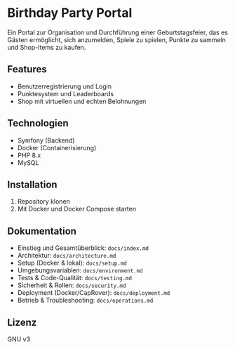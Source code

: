 # Birthday Party Portal

Ein Portal zur Organisation und Durchführung einer Geburtstagsfeier, das es Gästen ermöglicht, sich anzumelden, Spiele zu spielen, Punkte zu sammeln und Shop-Items zu kaufen.

## Features
- Benutzerregistrierung und Login
- Punktesystem und Leaderboards
- Shop mit virtuellen und echten Belohnungen

## Technologien
- Symfony (Backend)
- Docker (Containerisierung)
- PHP 8.x
- MySQL

## Installation
1. Repository klonen
2. Mit Docker und Docker Compose starten

## Dokumentation
- Einstieg und Gesamtüberblick: `docs/index.md`
- Architektur: `docs/architecture.md`
- Setup (Docker & lokal): `docs/setup.md`
- Umgebungsvariablen: `docs/environment.md`
- Tests & Code-Qualität: `docs/testing.md`
- Sicherheit & Rollen: `docs/security.md`
- Deployment (Docker/CapRover): `docs/deployment.md`
- Betrieb & Troubleshooting: `docs/operations.md`

## Lizenz
GNU v3
